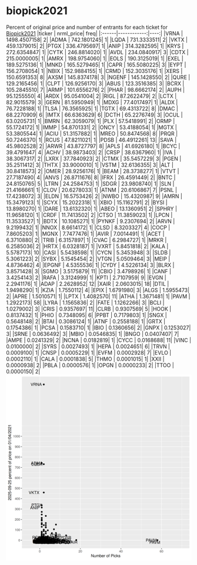 # biopick2021
Percent of original price and number of entrants for each ticket for [Biopick2021](https://twitter.com/hashtag/Biopick2021)
|ticker |   nrml_price| freq|
|:------|------------:|----:|
|VRNA   | 1498.4507158|    2|
|ADMA   |  742.1801245|    1|
|LQDA   |  731.3333511|    2|
|VKTX   |  459.1379015|    2|
|PTGX   |  336.4795697|    1|
|ANIP   |  314.3282595|    1|
|KRYS   |  272.6354847|    1|
|CYTK   |  246.8814020|    1|
|AVDL   |  234.0840917|    3|
|CDTX   |  215.0000005|    1|
|AMRX   |  198.9754060|    1|
|EOLS   |  190.3125019|    1|
|EXEL   |  189.5275136|    1|
|MNKD   |  165.5279465|    1|
|CAPR   |  165.5080225|    3|
|EYPT   |  156.2708054|    1|
|NBIX   |  152.9884155|    1|
|CRMD   |  152.3035176|    1|
|XERS   |  150.6591353|    8|
|AXSM   |  145.8374178|    3|
|NGENF  |  145.1428550|    2|
|QURE   |  129.2165456|    1|
|CLPT   |  126.9256170|    3|
|ABUS   |  123.3516385|    3|
|BCRX   |  105.2845510|    7|
|ARMP   |  101.6556276|    2|
|PHAR   |   98.6662174|    2|
|AUPH   |   95.1255550|    4|
|ARDX   |   95.0541004|    2|
|RIGL   |   87.2622479|    2|
|LCTX   |   82.9015579|    3|
|GERN   |   81.5950949|    1|
|MDXG   |   77.4017497|    1|
|ALDX   |   76.7228188|    1|
|TLSA   |   76.3565925|    1|
|TGTX   |   69.4313722|    8|
|DMAC   |   68.2270909|    6|
|IMTX   |   66.6363629|    6|
|DCTH   |   65.2276749|    3|
|OCUL   |   63.0205731|    1|
|BMRN   |   62.3059079|    1|
|PLX    |   57.5418991|    2|
|ORMP   |   55.1724172|    1|
|IMMP   |   54.8701331|    2|
|ONCY   |   53.4188054|    1|
|MGTX   |   53.3805544|    1|
|ACIU   |   51.3157882|    1|
|MREO   |   50.8474568|    8|
|PRQR   |   50.7246370|    1|
|RCUS   |   47.8211021|    1|
|PDSB   |   46.4912261|   13|
|SAVA   |   45.9802528|    2|
|ARWR   |   43.8727797|    8|
|APLS   |   41.6926180|    1|
|BCYC   |   39.4791647|    4|
|ACHV   |   38.9873403|    2|
|CRSP   |   38.6367960|    1|
|IVA    |   38.3067317|    2|
|LXRX   |   37.7840923|    2|
|CTMX   |   35.5457229|    3|
|PGEN   |   35.2511412|    3|
|THTX   |   33.9000010|    1|
|VSTM   |   32.6136355|    3|
|ALT    |   30.8418573|    2|
|OMER   |   28.9256176|    1|
|BEAM   |   28.3738277|    1|
|VTVT   |   27.7187490|    4|
|ANVS   |   26.8711676|    8|
|IFRX   |   26.4591449|    2|
|BNTC   |   24.8150765|    5|
|LTRN   |   24.2584753|    1|
|SDGR   |   23.9808740|    1|
|SLN    |   21.4166661|    1|
|CLOV   |   20.6278033|    1|
|ATNM   |   20.6106867|    7|
|PSNL   |   17.4238072|    3|
|ELDN   |   16.5753426|    2|
|NWBO   |   15.4320987|    9|
|AMRN   |   15.3479123|    1|
|SCYX   |   15.2022318|    1|
|XBIO   |   15.1162791|    2|
|BYSI   |   13.8980270|    1|
|DARE   |   13.6132320|    1|
|ABEO   |   13.1360951|    2|
|SPHRY  |   11.9658120|    1|
|CRDF   |   11.7413502|    2|
|CTSO   |   11.3859023|    1|
|LPCN   |   11.3533527|    1|
|BDTX   |   10.1085271|    1|
|PYNKF  |    9.2307694|    2|
|ARVN   |    9.2199432|    1|
|NNOX   |    8.6614172|    1|
|CLSD   |    8.3203327|    4|
|COCP   |    7.8605203|    1|
|MGNX   |    7.7477476|    1|
|AVIR   |    7.0014491|    1|
|ACET   |    6.3710880|    2|
|TRIB   |    6.3157897|    1|
|CVAC   |    6.2984727|    1|
|MRKR   |    6.2585036|    2|
|HRTX   |    6.0328187|    1|
|VXRT   |    5.8451818|    2|
|KALA   |    5.5787173|   10|
|CASI   |    5.5438598|    1|
|CYCN   |    5.3453948|    3|
|SLDB   |    5.3061223|    2|
|SYBX   |    5.1545454|    2|
|VTGN   |    5.0509464|    3|
|MEIP   |    4.8736462|    4|
|EPGNF  |    4.5355536|    1|
|CYDY   |    4.5226134|    3|
|BLRX   |    3.8571428|    3|
|SGMO   |    3.5175879|   11|
|CBIO   |    3.4798926|    1|
|CANF   |    3.4254143|    2|
|RAFA   |    3.3124999|    1|
|KPTI   |    2.7107959|    9|
|EVGN   |    2.2941176|    1|
|ADAP   |    2.2628952|   12|
|XAIR   |    2.0603015|   18|
|DTIL   |    1.9498290|    1|
|KZIA   |    1.7550112|    4|
|EPIX   |    1.6791980|    3|
|ALGS   |    1.5955473|    2|
|APRE   |    1.5010571|    1|
|LPTX   |    1.4082570|   11|
|ATHA   |    1.3671481|    1|
|PAVM   |    1.2922173|   58|
|LYRA   |    1.1565836|    2|
|FATE   |    1.1262266|    3|
|BCLI   |    1.0279002|    3|
|CRIS   |    0.9357697|   11|
|CLRB   |    0.9307569|    5|
|HOOK   |    0.8137432|    1|
|PHIO   |    0.7348095|    6|
|PPBT   |    0.7179803|    1|
|SNGX   |    0.5648148|    2|
|BTAI   |    0.3086124|    1|
|ATNF   |    0.2558188|    1|
|GRTX   |    0.1754386|    1|
|PCSA   |    0.1583710|    1|
|IBIO   |    0.1360656|    2|
|GNPX   |    0.1253027|    3|
|SRNE   |    0.0636492|    3|
|MBIO   |    0.0546835|    1|
|BNGO   |    0.0407407|    7|
|AMPE   |    0.0241329|    2|
|NCNA   |    0.0182819|    1|
|CYCC   |    0.0168688|   11|
|VINC   |    0.0100000|    2|
|SYRS   |    0.0027493|    1|
|HEPA   |    0.0024651|    6|
|TRVN   |    0.0009100|    1|
|CNSP   |    0.0005229|    1|
|EVFM   |    0.0002928|    7|
|EVLO   |    0.0002110|    1|
|CALA   |    0.0001838|    5|
|THMO   |    0.0001015|    1|
|XXII   |    0.0000938|    2|
|PBLA   |    0.0000576|    1|
|OPGN   |    0.0000233|    2|
|TTOO   |    0.0000150|    2|
![retvspicks](biopicks.png?raw=true)
